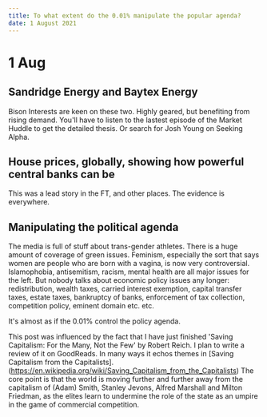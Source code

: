 ```yaml
---
title: To what extent do the 0.01% manipulate the popular agenda?
date: 1 August 2021
---
```


# 1 Aug

## Sandridge Energy and Baytex Energy

Bison Interests are keen on these two. Highly geared, but benefiting from rising demand.
You'll have to listen to the lastest episode of the Market Huddle to get the detailed thesis. 
Or search for Josh Young on Seeking Alpha.

## House prices, globally, showing how powerful central banks can be

This was a lead story in the FT, and other places. 
The evidence is everywhere.

## Manipulating the political agenda

The media is full of stuff about trans-gender athletes.
There is a huge amount of coverage of green issues.
Feminism, especially the sort that says women are people who are born with a vagina, is now very controversial.
Islamophobia, antisemitism, racism, mental health are all major issues for the left.
But nobody talks about economic policy issues any longer: redistribution, wealth taxes, carried interest exemption, capital transfer taxes, estate taxes, bankruptcy of banks, enforcement of tax collection, competition policy, eminent domain etc. etc. 

It's almost as if the 0.01% control the policy agenda.

This post was influenced by the fact that I have just finished  'Saving Capitalism: For the Many, Not the Few' by Robert Reich. 
I plan to write a review of it on GoodReads.
In many ways it echos themes in [Saving Capitalism from the Capitalists].(https://en.wikipedia.org/wiki/Saving_Capitalism_from_the_Capitalists)
The core point is that the world is moving further and further away from the capitalism of (Adam) Smith, Stanley Jevons, Alfred Marshall and Milton Friedman, as the elites learn to undermine the role of the state as an umpire in the game of commercial competition.


